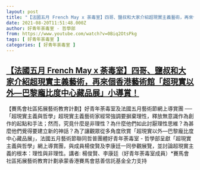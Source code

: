 ```yaml
---
layout: post
title: "【法國五月 French May x 荼毒室】四哥、鹽叔和大家介紹超現實主義藝術，再來個香港藝術館「超現實以外—巴黎龐比度中心藏品展」小導賞！"
date: 2021-08-20T11:51:48.000Z
author: 好青年荼毒室 - 哲學部
from: https://www.youtube.com/watch?v=0Biq2OtsPkg
tags: [ 好青年荼毒室 ]
categories: [ 好青年荼毒室 ]
---
```

<!--1629460308000-->
[【法國五月 French May x 荼毒室】四哥、鹽叔和大家介紹超現實主義藝術，再來個香港藝術館「超現實以外—巴黎龐比度中心藏品展」小導賞！](https://www.youtube.com/watch?v=0Biq2OtsPkg)
------

<div>
【賽馬會社區拓展藝術教育計劃】好青年荼毒室及法國五月藝術節網上導賞團 ──「超現實主義與哲學」超現實主義藝術家經常強調要摒棄理性，釋放無意識作為創作的起點和手法；然而，究竟什麼是非理性？為什麼他們如此討厭理性思維？為甚麼他們覺得要建立新的神話？為了讓觀眾從多角度欣賞「超現實以外—巴黎龐比度中心藏品展」，法國五月藝術節聯同哲普團體好青年荼毒室 - 哲學部呈獻「超現實主義與哲學」網上導賞團，與成員楊俊賢及李康廷一同參觀展覽，並討論超現實主義的根本：理性與非理性。講者: 楊俊賢、李康廷（好青年荼毒室成員）*賽馬會社區拓展藝術教育計劃承蒙香港賽馬會慈善信託基金全力支持
</div>
